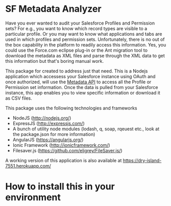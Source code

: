 # SF Metadata Analyzer

Have you ever wanted to audit your Salesforce Profiles and Permission sets? For e.g., you want to know which record types are visible to a particular profile. Or you may want to know what applications and tabs are used in which profiles and permission sets. Unfortunately, there is no out of the box capability in the platform to readily access this information. Yes, you could use the Force.com eclipse plug-in or the Ant migration tool to download the metadata as XML files and parse through the XML data to get this information but that's boring manual work. 

This package for created to address just that need. This is a Nodejs application which accessess your Salesforce instance using OAuth and once authorized, will use the [Metadata API](https://www.salesforce.com/us/developer/docs/api_meta/) to access all the Profile or Permission set information. Once the data is pulled from your Salesforce instance, this app enables you to view specific information or download it as CSV files.

This package uses the following technologies and frameworks
* NodeJS 	(http://nodejs.org/)
* ExpressJS (http://expressjs.com/)
* A bunch of utility node modules (lodash, q, soap, rqeuest etc., look at the package.json for more information)
* AngularJS (https://angularjs.org/)
* Ionic Framework (http://ionicframework.com/)
* Filesaver.js (https://github.com/eligrey/FileSaver.js/)

A working version of this application is also available at https://dry-island-7551.herokuapp.com/

# How to install this in your environment
